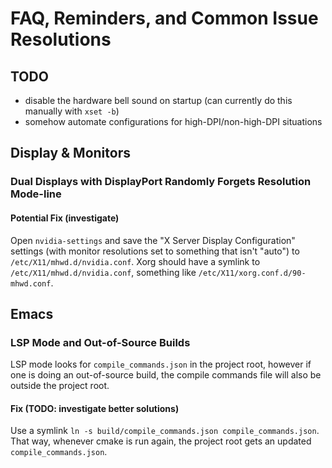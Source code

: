 # FAQ, Reminders, and Common Issue Resolutions

## TODO

- disable the hardware bell sound on startup (can currently do this manually with `xset -b`)
- somehow automate configurations for high-DPI/non-high-DPI situations

## Display & Monitors

### Dual Displays with DisplayPort Randomly Forgets Resolution Mode-line

#### Potential Fix (investigate)

Open `nvidia-settings` and save the "X Server Display Configuration" settings (with monitor resolutions set to something that isn't "auto") to `/etc/X11/mhwd.d/nvidia.conf`. Xorg should have a symlink to `/etc/X11/mhwd.d/nvidia.conf`, something like `/etc/X11/xorg.conf.d/90-mhwd.conf`.

## Emacs

### LSP Mode and Out-of-Source Builds

LSP mode looks for `compile_commands.json` in the project root, however if one is doing an out-of-source build, the compile commands file will also be outside the project root.

#### Fix (TODO: investigate better solutions)

Use a symlink `ln -s build/compile_commands.json compile_commands.json`. That way, whenever cmake is run again, the project root gets an updated `compile_commands.json`.
